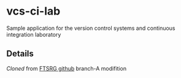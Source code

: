 # vcs-ci-lab
Sample application for the version control systems and continuous integration laboratory
## Details
*Cloned* from [FTSRG github](https://github.com/FTSRG-ReteLab/Asztal-vcs-ci-lab)
branch-A modifition
